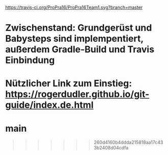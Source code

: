 https://travis-ci.org/ProPra16/ProPra16Team1.svg?branch=master

Zwischenstand: Grundgerüst und Babysteps sind implempentiert, außerdem Gradle-Build und Travis Einbindung
=======
Nützlicher Link zum Einstieg: https://rogerdudler.github.io/git-guide/index.de.html
=======
# main
>>>>>>> 260d4160b4ddda215818aa17c433b2408d04cdfa
